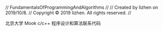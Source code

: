 //  FundamentalsOfProgrammingAndAlgorithms
//
//  Created by lizhen on 2019/10/8.
//  Copyright © 2019 lizhen. All rights reserved.
//

北京大学 Mook c/c++ 程序设计和算法联系代码


